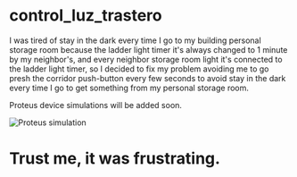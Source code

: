 # control_luz_trastero

I was tired of stay in the dark every time I go to my building personal storage room because the ladder light timer it's always changed to 1 minute by my neighbor's, and every neighbor storage room light it's connected to the ladder light timer, so I decided to fix my problem avoiding me to go presh the corridor push-button every few seconds to avoid stay in the dark every time I go to get something from my personal storage room.

Proteus device simulations will be added soon.

![Proteus simulation](https://i.snipboard.io/dsqp3Z.jpg)


# Trust me, it was frustrating.
